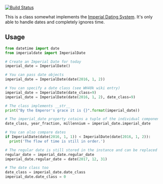 [![Build Status](https://travis-ci.org/Retzudo/imperial-date-python.svg?branch=master)](https://travis-ci.org/Retzudo/imperial-date-python)

This is a class somewhat implements the [Imperial Dating System](http://warhammer40k.wikia.com/wiki/Imperial_Dating_System).
It's only able to handle dates and completely ignores time.


## Usage

```python
from datetime import date
from imperialdate import ImperialDate

# Create an Imperial Date for today
imperial_date = ImperialDate()

# You can pass date objects
imperial_date = ImperialDate(date(2016, 1, 2))

# You can specify a date class (see WH40k wiki entry)
imperial_date = ImperialDate(date_class=9)
imperial_date = ImperialDate(date(2016, 1, 2), date_class=9)

# The class implements __str__
print("By the Emperor's grace it is {}".format(imperial_date))

# The imperial_date property cotains a tuple of the individual components
date_class, year_fraction, millennium = imperial_date.imperial_date

# You can also compare dates
if ImperialDate(date(2016, 1, 1)) < ImperialDate(date(2016, 1, 2)):
  print('The flow of time is still in order.')

# The regular date is still stored in the instance and can be replaced anytime
regular_date = imperial_date.regular_date
imperial_date.regular_date = date(2017, 12, 31)

# The date class too
date_class = imperial_date.date_class
imperial_date.date_class = 0
```
